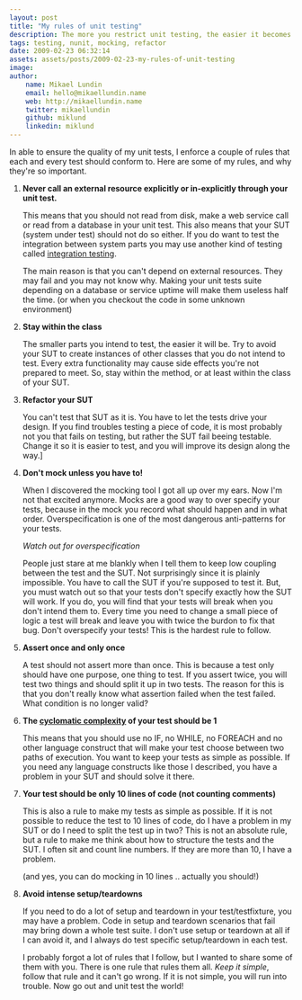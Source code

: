 ```yaml
---
layout: post
title: "My rules of unit testing"
description: The more you restrict unit testing, the easier it becomes to write a really good test suite. These are my commandments when it comes to testing.
tags: testing, nunit, mocking, refactor
date: 2009-02-23 06:32:14
assets: assets/posts/2009-02-23-my-rules-of-unit-testing
image: 
author: 
    name: Mikael Lundin
    email: hello@mikaellundin.name 
    web: http://mikaellundin.name
    twitter: mikaellundin
    github: miklund
    linkedin: miklund                    
---
```


In able to ensure the quality of my unit tests, I enforce a couple of rules that each and every test should conform to. Here are some of my rules, and why they're so important.

1. **Never call an external resource explicitly or in-explicitly through your unit test.**

    This means that you should not read from disk, make a web service call or read from a database in your unit test. This also means that your SUT (system under test) should not do so either. If you do want to test the integration between system parts you may use another kind of testing called [integration testing](http://en.wikipedia.org/wiki/Integration_testing).

    The main reason is that you can't depend on external resources. They may fail and you may not know why. Making your unit tests suite depending on a database or service uptime will make them useless half the time. (or when you checkout the code in some unknown environment)

2. **Stay within the class**

    The smaller parts you intend to test, the easier it will be. Try to avoid your SUT to create instances of other classes that you do not intend to test. Every extra functionality may cause side effects you're not prepared to meet. So, stay within the method, or at least within the class of your SUT.

3. **Refactor your SUT**

    You can't test that SUT as it is. You have to let the tests drive your design. If you find troubles testing a piece of code, it is most probably not you that fails on testing, but rather the SUT fail beeing testable. Change it so it is easier to test, and you will improve its design along the way.]

4. **Don't mock unless you have to!**

    When I discovered the mocking tool I got all up over my ears. Now I'm not that excited anymore. Mocks are a good way to over specify your tests, because in the mock you record what should happen and in what order. Overspecification is one of the most dangerous anti-patterns for your tests.

    _Watch out for overspecification_

    People just stare at me blankly when I tell them to keep low coupling between the test and the SUT. Not surprisingly since it is plainly impossible. You have to call the SUT if you're supposed to test it. But, you must watch out so that your tests don't specify exactly how the SUT will work. If you do, you will find that your tests will break when you don't intend them to. Every time you need to change a small piece of logic a test will break and leave you with twice the burdon to fix that bug. Don't overspecify your tests! This is the hardest rule to follow.

5. **Assert once and only once**

    A test should not assert more than once. This is because a test only should have one purpose, one thing to test. If you assert twice, you will test two things and should split it up in two tests. The reason for this is that you don't really know what assertion failed when the test failed. What condition is no longer valid?

6. **The [cyclomatic complexity](http://en.wikipedia.org/wiki/Cyclomatic_complexity) of your test should be 1**

    This means that you should use no IF, no WHILE, no FOREACH and no other language construct that will make your test choose between two paths of execution. You want to keep your tests as simple as possible. If you need any language constructs like those I described, you have a problem in your SUT and should solve it there.

7. **Your test should be only 10 lines of code (not counting comments)**

    This is also a rule to make my tests as simple as possible. If it is not possible to reduce the test to 10 lines of code, do I have a problem in my SUT or do I need to split the test up in two? This is not an absolute rule, but a rule to make me think about how to structure the tests and the SUT. I often sit and count line numbers. If they are more than 10, I have a problem.

    (and yes, you can do mocking in 10 lines .. actually you should!)

8. **Avoid intense setup/teardowns**

    If you need to do a lot of setup and teardown in your test/testfixture, you may have a problem. Code in setup and teardown scenarios that fail may bring down a whole test suite. I don't use setup or teardown at all if I can avoid it, and I always do test specific setup/teardown in each test.

    I probably forgot a lot of rules that I follow, but I wanted to share some of them with you. There is one rule that rules them all. *Keep it simple*, follow that rule and it can't go wrong. If it is not simple, you will run into trouble. Now go out and unit test the world!
